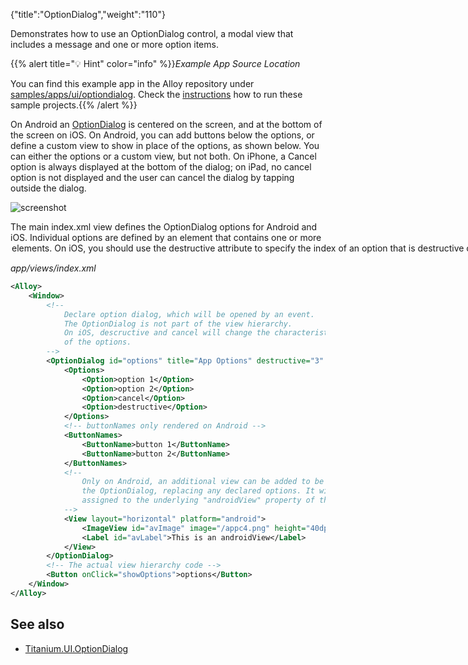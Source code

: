 {"title":"OptionDialog","weight":"110"}

Demonstrates how to use an OptionDialog control, a modal view that includes a message and one or more option items.

{{% alert title="💡 Hint" color="info" %}}*Example App Source Location*

You can find this example app in the Alloy repository under [samples/apps/ui/optiondialog](https://github.com/appcelerator/alloy/tree/master/samples/apps/ui/optiondialog). Check the [instructions](/docs/appc/Alloy_Framework/Alloy_Guide/Alloy_Test_Apps/) how to run these sample projects.{{% /alert %}}

On Android an [OptionDialog](#!/api/Titanium.UI.OptionDialog) is centered on the screen, and at the bottom of the screen on iOS. On Android, you can add buttons below the options, or define a custom view to show in place of the options, as shown below. You can either the options or a custom view, but not both. On iPhone, a Cancel option is always displayed at the bottom of the dialog; on iPad, no cancel option is not displayed and the user can cancel the dialog by tapping outside the dialog.

![screenshot](/Images/appc/download/attachments/41845761/screenshot.png)

The main index.xml view defines the OptionDialog options for Android and iOS. Individual options are defined by an <Options> element that contains one or more <Option> elements. On iOS, you should use the [destructive](#!/api/Titanium.UI.OptionDialog-property-destructive) attribute to specify the index of an option that is destructive or irreversible (like deleting a contact or photo, for example). Destructive options are colored red, as shown above.

*app/views/index.xml*

```xml
<Alloy>
    <Window>
        <!--
            Declare option dialog, which will be opened by an event.
            The OptionDialog is not part of the view hierarchy.
            On iOS, descructive and cancel will change the characteristics
            of the options.
        -->
        <OptionDialog id="options" title="App Options" destructive="3" cancel="2">
            <Options>
                <Option>option 1</Option>
                <Option>option 2</Option>
                <Option>cancel</Option>
                <Option>destructive</Option>
            </Options>
            <!-- buttonNames only rendered on Android -->
            <ButtonNames>
                <ButtonName>button 1</ButtonName>
                <ButtonName>button 2</ButtonName>
            </ButtonNames>
            <!--
                Only on Android, an additional view can be added to be rendered in
                the OptionDialog, replacing any declared options. It will be
                assigned to the underlying "androidView" property of the OptionDialog.
            -->
            <View layout="horizontal" platform="android">
                <ImageView id="avImage" image="/appc4.png" height="40dp" width="40dp"/>
                <Label id="avLabel">This is an androidView</Label>
            </View>
        </OptionDialog>
        <!-- The actual view hierarchy code -->
        <Button onClick="showOptions">options</Button>
    </Window>
</Alloy>
```

## See also

* [Titanium.UI.OptionDialog](#!/api/Titanium.UI.OptionDialog)
